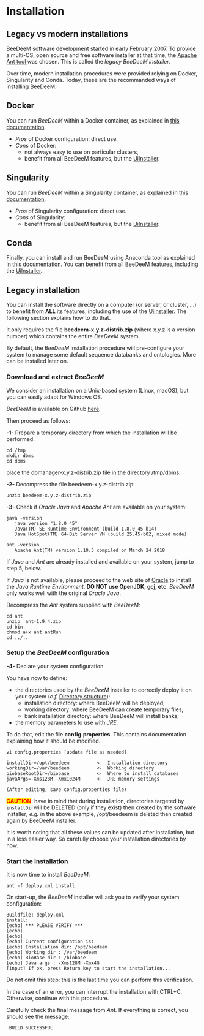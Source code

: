# Installation

## Legacy vs modern installations

BeeDeeM software development started in early February 2007. To provide a multi-OS, open source and free software installer at that time, the [Apache Ant tool ](https://ant.apache.org/)was chosen. This is called the _legacy BeeDeeM installer_.&#x20;

Over time, modern installation procedures were provided relying on Docker, Singularity and Conda. Today, these are the recommanded ways of installing BeeDeeM.

## Docker

You can run _BeeDeeM_ within a Docker container, as explained in [this documentation](https://github.com/pgdurand/BeeDeeM/tree/master/docker).&#x20;

* _Pros_ of Docker configuration: direct use.&#x20;
* _Cons_ of Docker:&#x20;
  * not always easy to use on particular clusters,&#x20;
  * benefit from all BeeDeeM features, but the [UiInstaller](../getting-started-1/).&#x20;

## Singularity

You can run _BeeDeeM_ within a Singularity container, as explained in [this documentation](https://github.com/pgdurand/BeeDeeM/tree/master/singularity).&#x20;

* _Pros_ of Singularity configuration: direct use.&#x20;
* _Cons_ of Singularity:&#x20;
  * benefit from all BeeDeeM features, but the [UiInstaller](../getting-started-1/).&#x20;

## Conda

Finally, you can install and run BeeDeeM using Anaconda tool as explained in [this documentation](https://anaconda.org/SeBiMER/beedeem). You can benefit from all BeeDeeM features, including the [UiInstaller](../getting-started-1/).&#x20;

## Legacy installation

You can install the software directly on a computer (or server, or cluster, ...) to benefit from **ALL** its features, including the use of the [UiInstaller](../getting-started-1/). The following section explains how to do that.

It only requires the file **beedeem-x.y.z-distrib.zip** (where x.y.z is a version number) which contains the entire _BeeDeeM_ system.

By default, the _BeeDeeM_ installation procedure will pre-configure your system to manage some default sequence databanks and ontologies. More can be installed later on.

### Download and extract _BeeDeeM_

We consider an installation on a Unix-based system (Linux, macOS), but you can easily adapt for Windows OS.

_BeeDeeM_ is available on Github [here](https://github.com/pgdurand/BeeDeeM/releases).

Then proceed as follows:

**-1-** Prepare a temporary directory from which the installation will be performed:

```
cd /tmp
mkdir dbms
cd dbms
```

place the dbmanager-x.y.z-distrib.zip file in the directory /tmp/dbms.

**-2-** Decompress the file beedeem-x.y.z-distrib.zip:

```
unzip beedeem-x.y.z-distrib.zip
```

**-3-** Check if _Oracle Java_ and _Apache Ant_ are available on your system:

```
java -version
   java version "1.8.0_45"
   Java(TM) SE Runtime Environment (build 1.8.0_45-b14)
   Java HotSpot(TM) 64-Bit Server VM (build 25.45-b02, mixed mode)

ant -version
   Apache Ant(TM) version 1.10.3 compiled on March 24 2018
```

If _Java_ and _Ant_ are already installed and available on your system, jump to step 5, below.

If _Java_ is not available, please proceed to the web site of [Oracle](http://www.oracle.com/technetwork/java/javase/downloads/jre8-downloads-2133155.html) to install the _Java Runtime Environment_. **DO NOT use OpenJDK, gcj, etc**. _BeeDeeM_ only works well with the original _Oracle Java_.

Decompress the _Ant_ system supplied with _BeeDeeM_:

```
cd ant
unzip  ant-1.9.4.zip
cd bin
chmod a+x ant antRun
cd ../..
```

### Setup the _BeeDeeM_ configuration

**-4-** Declare your system configuration.

You have now to define:

* the directories used by the _BeeDeeM_ installer to correctly deploy it on your system (_c.f._ [Directory structure](directory\_structure.md)):&#x20;
  * installation directory: where BeeDeeM will be deployed,&#x20;
  * working directory: where BeeDeeM can create temporary files,
  * bank installation directory: where BeeDeeM will install banks;
* the memory parameters to use with _JRE_.

To do that, edit the file **config.properties**. This contains documentation explaining how it should be modified.

```
vi config.properties [update file as needed]

installDir=/opt/beedeem          <-  Installation directory
workingDir=/var/beedeem          <-  Working directory
biobaseRootDir=/biobase          <-  Where to install databases
javaArgs=-Xms128M -Xmx1024M      <-  JRE memory settings

(After editing, save config.properties file)
```

<mark style="color:red;">**CAUTION**</mark>: have in mind that during installation, directories targeted by `installDir`will be DELETED (only if they exist) then created by the software installer; _e.g._ in the above example, /opt/beedeem is deleted then created again by BeeDeeM installer.

It is worth noting that all these values can be updated after installation, but in a less easier way. So carefully choose your installation directories by now.

### Start the installation

It is now time to install _BeeDeeM_:

```
ant -f deploy.xml install
```

On start-up, the _BeeDeeM_ installer will ask you to verify your system configuration:

`Buildfile: deploy.xml`\
`install:` \
&#x20;   `[echo] *** PLEASE VERIFY ***` \
&#x20;   `[echo]` \
&#x20;   `[echo]` \
&#x20;   `[echo] Current configuration is:` \
&#x20;   `[echo] Installation dir: /opt/beedeem` \
&#x20;   `[echo] Working dir : /var/beedeem` \
&#x20;   `[echo] BioBase dir : /biobase` \
&#x20;   `[echo] Java args : -Xms128M -Xmx4G` \
&#x20;   `[input] If ok, press Return key to start the installation...`

Do not omit this step: this is the last time you can perform this verification.&#x20;

In the case of an error, you can interrupt the installation with CTRL+C. Otherwise, continue with this procedure.

Carefully check the final message from _Ant._ If everything is correct, you should see the message:

```
 BUILD SUCCESSFUL
```
